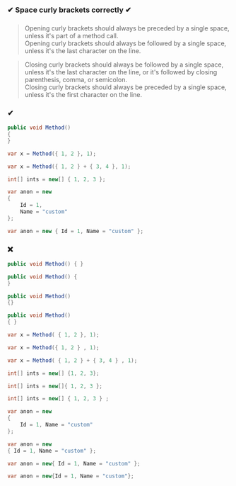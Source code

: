 ### ✔ Space curly brackets correctly ✔
###

> Opening curly brackets should always be preceded by a single space, unless it's part of a method call.  
> Opening curly brackets should always be followed by a single space, unless it's the last character on the line.  

> Closing curly brackets should always be followed by a single space, unless it's the last character on the line, or it's followed by closing parenthesis, comma, or semicolon.  
> Closing curly brackets should always be preceded by a single space, unless it's the first character on the line.

### ✔
``` csharp
public void Method()
{
}
```
``` csharp
var x = Method({ 1, 2 }, 1);
```
``` csharp
var x = Method({ 1, 2 } + { 3, 4 }, 1);
```
``` csharp
int[] ints = new[] { 1, 2, 3 };
```
``` csharp
var anon = new
{
    Id = 1,
    Name = "custom"
};
```
``` csharp
var anon = new { Id = 1, Name = "custom" };
```

### ❌ 
``` csharp
public void Method() { }
```
``` csharp
public void Method() {
}
```
``` csharp
public void Method()
{}
```
``` csharp
public void Method()
{ }
```
``` csharp
var x = Method( { 1, 2 }, 1);
```
``` csharp
var x = Method({ 1, 2 } , 1);
```
``` csharp
var x = Method( { 1, 2 } + { 3, 4 } , 1);
```
``` csharp
int[] ints = new[] {1, 2, 3};
```
``` csharp
int[] ints = new[]{ 1, 2, 3 };
```
``` csharp
int[] ints = new[] { 1, 2, 3 } ;
```
``` csharp
var anon = new
{
    Id = 1, Name = "custom"
};
```
``` csharp
var anon = new
{ Id = 1, Name = "custom" };
```
``` csharp
var anon = new{ Id = 1, Name = "custom" };
```
``` csharp
var anon = new{Id = 1, Name = "custom"};
```
